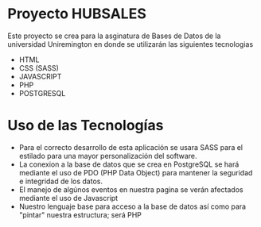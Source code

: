 # Proyecto HUBSALES

Este proyecto se crea para la asginatura de Bases de Datos de la universidad Uniremington en donde se utilizarán las siguientes tecnologias
- HTML
- CSS (SASS)
- JAVASCRIPT
- PHP
- POSTGRESQL


# Uso de las Tecnologías
- Para el correcto desarrollo de esta aplicación se usara SASS para el estilado para una mayor personalización del software.
- La conexion a la base de datos que se crea en PostgreSQL se hará mediante el uso de PDO (PHP Data Object) para mantener la seguridad e integridad de los datos.
- El manejo de algúnos eventos en nuestra pagina se verán afectados mediante el uso de Javascript
- Nuestro lenguaje base para acceso a la base de datos así como para "pintar" nuestra estructura; será PHP
